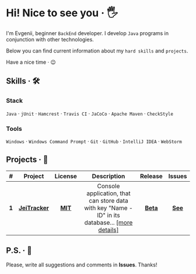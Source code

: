 # Hi! Nice to see you &middot; :raised_hand_with_fingers_splayed:

I'm Evgenii, beginner `BackEnd` developer. I develop `Java` programs in conjunction with other technologies. 

Below you can find current information about my `hard skills` and `projects`.

Have a nice time &middot; :wink:

## Skills &middot; :hammer_and_wrench:

### Stack

`Java` &middot; `jUnit` &middot; `Hamcrest` &middot; `Travis CI` &middot; `JaCoCo` &middot; `Apache Maven` &middot; `CheckStyle`

### Tools

`Windows` &middot; `Windows Command Prompt` &middot; `Git` &middot; `GitHub` &middot; `IntelliJ IDEA` &middot; `WebStorm`

<!-- 
`Java`
`JavaScript`
`HTML5`
`CSS3`

`jUnit`
`Hamcrest`
`Mockito`

`Travis CI`
`JaCoCo`

`PostgreSQL`
`Hibernate`

`Spring`

`Apache Maven`
`Gradle`

`CheckStyle`

`Docker`
`Kubernetes`
`Apache Kafka`

`Git`
`GitHub`

`Windows Command Prompt`

`IntelliJ IDEA`
`WebStorm`

`Windows 10`
-->

<!-- Example badge with logo
![](https://img.shields.io/badge/-Git-F05032?style=flat&logo=git&logoColor=white) 
-->

## Projects &middot; :rocket:

| # | Project | License | Description | Release | Issues |
|:-:| :-----: | :-----: | :---------: | :-----: | :----: |
| **1** | **[JeiTracker](https://github.com/jeikhan/job4j)** | **[MIT](https://github.com/jeikhan/job4j/blob/hotfix_3/LICENSE)** | Console application, that can store data with key "Name - ID" in its database... [[more details]](https://github.com/jeikhan/job4j/blob/hotfix_3/README.md) | **[Beta](https://en.wikipedia.org/wiki/Software_release_life_cycle)** | **[See](https://github.com/jeikhan/job4j/issues)** |

## P.S. &middot; :snail:

Please, write all suggestions and comments in **Issues**. Thanks!
